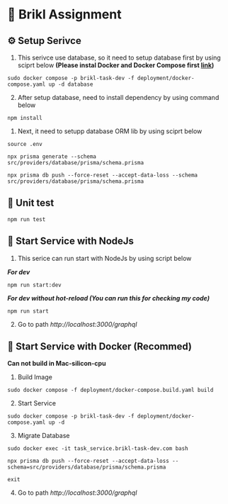 # 👻 Brikl Assignment

## ⚙️ Setup Serivce
1. This serivce use database, so it need to setup database first by using sciprt below **(Please instal Docker and Docker Compose first [link](https://docs.docker.com/engine/install/))**
```
sudo docker compose -p brikl-task-dev -f deployment/docker-compose.yaml up -d database
```
2. After setup database, need to install dependency by using command below
```
npm install
```
1. Next, it need to setupp database ORM lib by using sciprt below
```
source .env

npx prisma generate --schema src/providers/database/prisma/schema.prisma

npx prisma db push --force-reset --accept-data-loss --schema src/providers/database/prisma/schema.prisma
```

## 🔧 Unit test
```
npm run test
```

## 🚀 Start Service with NodeJs
1. This serice can run start with NodeJs by using script below
   
***For dev***
```
npm run start:dev
```
***For dev without hot-reload (You can run this for checking my code)***
```
npm run start
```
2. Go to path *http://localhost:3000/graphql*

## 🐳 Start Service with Docker (Recommed)
**Can not build in Mac-silicon-cpu**
1. Build Image
```
sudo docker compose -f deployment/docker-compose.build.yaml build
```
2. Start Service
```
sudo docker compose -p brikl-task-dev -f deployment/docker-compose.yaml up -d
```
3. Migrate Database
```
sudo docker exec -it task_service.brikl-task-dev.com bash

npx prisma db push --force-reset --accept-data-loss --schema=src/providers/database/prisma/schema.prisma

exit
```
4. Go to path *http://localhost:3000/graphql*